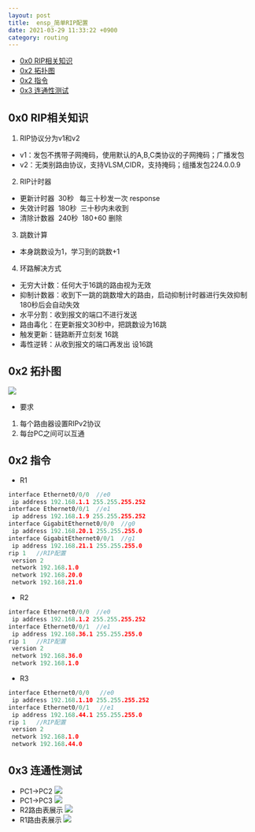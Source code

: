 ```yaml
---
layout: post
title:  ensp_简单RIP配置
date: 2021-03-29 11:33:22 +0900
category: routing
---
```


<!-- TOC -->

- [0x0 RIP相关知识](#0x0-rip相关知识)
- [0x2 拓扑图](#0x2-拓扑图)
- [0x2 指令](#0x2-指令)
- [0x3 连通性测试](#0x3-连通性测试)

<!-- /TOC -->

## 0x0 RIP相关知识
1. RIP协议分为v1和v2 
- v1：发包不携带子网掩码，使用默认的A,B,C类协议的子网掩码；广播发包
- v2：无类别路由协议，支持VLSM,CIDR，支持掩码；组播发包224.0.0.9
2. RIP计时器
- 更新计时器 &nbsp;30秒   &nbsp;&nbsp;每三十秒发一次 response
- 失效计时器 &nbsp;180秒   &nbsp;三十秒内未收到
- 清除计数器 &nbsp;240秒   &nbsp;180+60 删除
3. 跳数计算
- 本身跳数设为1，学习到的跳数+1
4. 环路解决方式
- 无穷大计数：任何大于16跳的路由视为无效
- 抑制计数器：收到下一跳的跳数增大的路由，启动抑制计时器进行失效抑制  180秒后会自动失效
- 水平分割：收到报文的端口不进行发送
- 路由毒化：在更新报文30秒中，把跳数设为16跳
- 触发更新：链路断开立刻发 16跳
- 毒性逆转：从收到报文的端口再发出 设16跳

## 0x2 拓扑图
![](https://lcy2218.github.io/images/20210329-1.png)
- 要求
1. 每个路由器设置RIPv2协议
2. 每台PC之间可以互通

## 0x2 指令
- R1
```c
interface Ethernet0/0/0  //e0
 ip address 192.168.1.1 255.255.255.252
interface Ethernet0/0/1  //e1
 ip address 192.168.1.9 255.255.255.252
interface GigabitEthernet0/0/0  //g0
 ip address 192.168.20.1 255.255.255.0
interface GigabitEthernet0/0/1  //g1
 ip address 192.168.21.1 255.255.255.0
rip 1   //RIP配置
 version 2
 network 192.168.1.0
 network 192.168.20.0
 network 192.168.21.0
```

- R2
```c
interface Ethernet0/0/0  //e0
 ip address 192.168.1.2 255.255.255.252
interface Ethernet0/0/1  //e1
 ip address 192.168.36.1 255.255.255.0
rip 1   //RIP配置
 version 2
 network 192.168.36.0
 network 192.168.1.0
```

- R3
```c
interface Ethernet0/0/0   //e0
 ip address 192.168.1.10 255.255.255.252
interface Ethernet0/0/1   //e1
 ip address 192.168.44.1 255.255.255.0
rip 1   //RIP配置
 version 2
 network 192.168.1.0
 network 192.168.44.0
```

## 0x3 连通性测试
- PC1->PC2
![](https://lcy2218.github.io/images/20210329-2.png)
- PC1->PC3
![](https://lcy2218.github.io/images/20210329-3.png)
- R2路由表展示
![](https://lcy2218.github.io/images/20210329-4.png)
- R1路由表展示
![](https://lcy2218.github.io/images/20210329-5.png)
